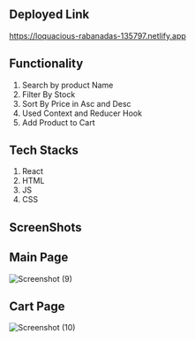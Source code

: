 ## Deployed Link

https://loquacious-rabanadas-135797.netlify.app



## Functionality

1. Search by product Name
2. Filter By Stock
3. Sort By Price in Asc and Desc
4. Used Context and Reducer Hook
5. Add Product to Cart

## Tech Stacks

1. React
2. HTML
3. JS
4. CSS

## ScreenShots

## Main Page
![Screenshot (9)](https://user-images.githubusercontent.com/95957280/184141580-e6fe1662-6e6d-4e32-8ee8-67a8b0e16bb5.png)

## Cart Page
![Screenshot (10)](https://user-images.githubusercontent.com/95957280/184141648-63fc3e43-db72-4a9e-a1e5-ddaf62cc1904.png)

